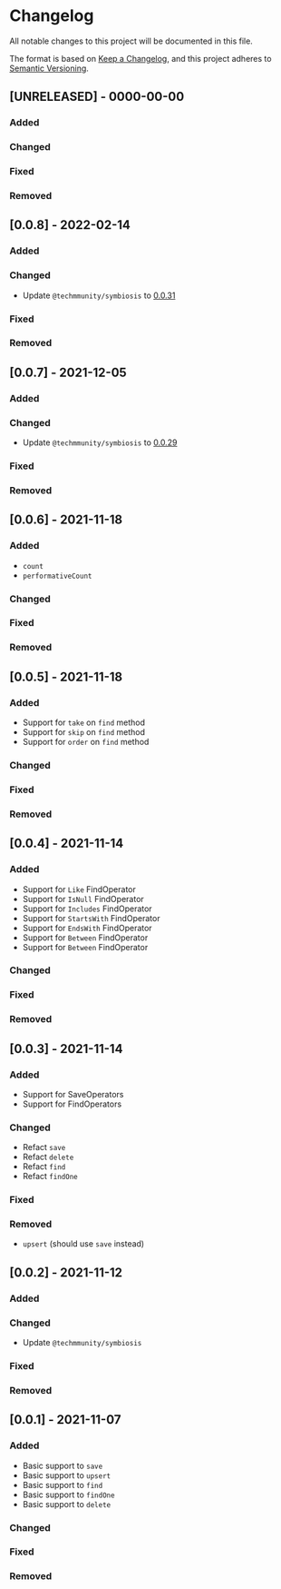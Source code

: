 # Changelog

All notable changes to this project will be documented in this file.

The format is based on [Keep a Changelog](https://keepachangelog.com/en/1.0.0/),
and this project adheres to [Semantic Versioning](https://semver.org/spec/v2.0.0.html).

## [UNRELEASED] - 0000-00-00

### Added

### Changed

### Fixed

### Removed

## [0.0.8] - 2022-02-14

### Added

### Changed

- Update `@techmmunity/symbiosis` to [0.0.31](https://github.com/techmmunity-symbiosis/symbiosis/blob/master/CHANGELOG.md#0031---2022-02-12)

### Fixed

### Removed

## [0.0.7] - 2021-12-05

### Added

### Changed

- Update `@techmmunity/symbiosis` to [0.0.29](https://github.com/techmmunity-symbiosis/symbiosis/blob/master/CHANGELOG.md#0029---2021-12-05)

### Fixed

### Removed

## [0.0.6] - 2021-11-18

### Added

- `count`
- `performativeCount`

### Changed

### Fixed

### Removed

## [0.0.5] - 2021-11-18

### Added

- Support for `take` on `find` method
- Support for `skip` on `find` method
- Support for `order` on `find` method

### Changed

### Fixed

### Removed

## [0.0.4] - 2021-11-14

### Added

- Support for `Like` FindOperator
- Support for `IsNull` FindOperator
- Support for `Includes` FindOperator
- Support for `StartsWith` FindOperator
- Support for `EndsWith` FindOperator
- Support for `Between` FindOperator
- Support for `Between` FindOperator

### Changed

### Fixed

### Removed

## [0.0.3] - 2021-11-14

### Added

- Support for SaveOperators
- Support for FindOperators

### Changed

- Refact `save`
- Refact `delete`
- Refact `find`
- Refact `findOne`

### Fixed

### Removed

- `upsert` (should use `save` instead)

## [0.0.2] - 2021-11-12

### Added

### Changed

- Update `@techmmunity/symbiosis`

### Fixed

### Removed

## [0.0.1] - 2021-11-07

### Added

- Basic support to `save`
- Basic support to `upsert`
- Basic support to `find`
- Basic support to `findOne`
- Basic support to `delete`

### Changed

### Fixed

### Removed
